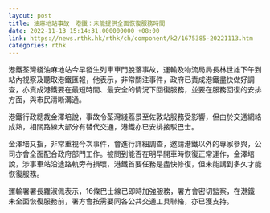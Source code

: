 ```yaml
---
layout: post
title: 油麻地站事故　港鐵：未能提供全面恢復服務時間
date: 2022-11-13 15:14:31.000000000 +08:00
link: https://news.rthk.hk/rthk/ch/component/k2/1675385-20221113.htm
categories: rthk
---
```


港鐵荃灣綫油麻地站今早發生列車車門脫落事故，運輸及物流局局長林世雄下午到站內視察及聽取港鐵匯報，他表示，非常關注事件，政府已責成港鐵盡快做好調查，亦責成港鐵要在最短時間、最安全的情況下回復服務，並要在服務回復的安排方面，與市民清晰溝通。

港鐵行政總裁金澤培說，事故令荃灣綫荔景至佐敦站服務受影響，但由於交通網絡成熟，相關路線大部分有替代交通，港鐵亦已安排接駁巴士。

金澤培又指，非常重視今次事件，會進行詳細調查，邀請港鐵以外的專家參與，公司亦會全面配合政府部門工作。被問到能否在明早開車時恢復正常運作，金澤培說，涉事車站沿途路軌旁有損壞，港鐵首要任務是盡快修復，但未能講到多久才能恢復服務。

運輸署署長羅淑佩表示，16條巴士線已即時加強服務，署方會密切監察，在港鐵未全面恢復服務前，署方會按需要同各公共交通工具聯絡，亦已獲支持。
